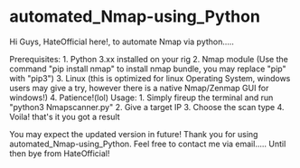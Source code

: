 # automated_Nmap-using_Python
Hi Guys, HateOfficial here!, to automate Nmap via python.....

Prerequisites:
      1. Python 3.xx installed on your rig
      2. Nmap module (Use the command "pip install nmap" to install nmap bundle, you may replace "pip" with "pip3")
      3. Linux (this is optimized for linux Operating System, windows users may give a try, however there is a native Nmap/Zenmap GUI for windows!)
      4. Patience!(lol)
Usage:
      1. Simply fireup the terminal and run "python3 Nmapscanner.py"
      2. Give a target IP
      3. Choose the scan type
      4. Voila! that's it you got a result
      
You may expect the updated version in future!
Thank you for using automated_Nmap-using_Python.
Feel free to contact me via email.....
Until then bye from HateOfficial!
